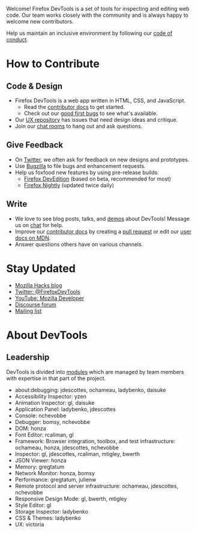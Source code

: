 Welcome! Firefox DevTools is a set of tools for inspecting and editing web code. Our team works closely with the community and is always happy to welcome new contributors.

Help us maintain an inclusive environment by following our [code of conduct](CODE_OF_CONDUCT.md).

# How to Contribute

## Code & Design
- Firefox DevTools is a web app written in HTML, CSS, and JavaScript.
    - Read the [contributor docs](https://firefox-source-docs.mozilla.org/devtools/) to get started.
    - Check out our [good first bugs](https://codetribute.mozilla.org/projects/devtools) to see what's available.
- Our [UX repository](https://github.com/firefox-devtools/ux) has issues that need design ideas and critique.
- Join our [chat rooms](https://chat.mozilla.org/#/group/+devtools-team:mozilla.org) to hang out and ask questions.

## Give Feedback
- On [Twitter](https://twitter.com/FirefoxDevTools), we often ask for feedback on new designs and prototypes.
- Use [Bugzilla](https://bugzilla.mozilla.org/enter_bug.cgi?product=DevTools) to file bugs and enhancement requests.
- Help us foxfood new features by using pre-release builds:
    - [Firefox DevEdition](https://www.mozilla.org/firefox/developer/) (based on beta, recommended for most)
    - [Firefox Nightly](https://www.mozilla.org/firefox/channel/desktop/#nightly) (updated twice daily)

## Write
- We love to see blog posts, talks, and [demos](https://github.com/firefox-devtools/demos) about DevTools! Message us on [chat](https://chat.mozilla.org/#/group/+devtools-team:mozilla.org) for help.
- Improve our [contributor docs](https://firefox-source-docs.mozilla.org/devtools/) by creating a [pull request](https://github.com/mozilla/gecko-dev/tree/master/devtools) or edit our [user docs on MDN](https://developer.mozilla.org/en-US/docs/Tools).
- Answer questions others have on various channels.

# Stay Updated

* [Mozilla Hacks blog](https://hacks.mozilla.org/category/developer-tools/)
* [Twitter: @FirefoxDevTools](https://twitter.com/FirefoxDevTools)
* [YouTube: Mozilla Developer](https://www.youtube.com/channel/UCh5UlGiu9d6LegIeUCW4N1w)
* [Discourse forum](https://discourse.mozilla-community.org/c/devtools)
* [Mailing list](https://groups.google.com/forum/#!forum/mozilla.dev.developer-tools)

# About DevTools

## Leadership

DevTools is divided into [modules](https://wiki.mozilla.org/Modules) which are managed by team members with expertise in that part of the project.

* about:debugging: jdescottes, ochameau, ladybenko, daisuke
* Accessibility Inspector: yzen
* Animation Inspector: gl, daisuke
* Application Panel: ladybenko, jdescottes
* Console: nchevobbe
* Debugger: bomsy, nchevobbe
* DOM: honza
* Font Editor: rcaliman, gl
* Framework: Browser integration, toolbox, and test infrastructure: ochameau, honza, jdescottes, nchevobbe
* Inspector: gl, jdescottes, rcaliman, mtigley, bwerth
* JSON Viewer: honza
* Memory: gregtatum
* Network Monitor: honza, bomsy
* Performance: gregtatum, julienw
* Remote protocol and server infrastructure: ochameau, jdescottes, nchevobbe
* Responsive Design Mode: gl, bwerth, mtigley
* Style Editor: gl
* Storage Inspector: ladybenko
* CSS & Themes: ladybenko
* UX: victoria

